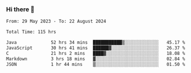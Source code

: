 ### Hi there 👋

<!--START_SECTION:waka-->

```txt
From: 29 May 2023 - To: 22 August 2024

Total Time: 115 hrs

Java             52 hrs 34 mins  ███████████▒░░░░░░░░░░░░░   45.17 %
JavaScript       30 hrs 41 mins  ██████▓░░░░░░░░░░░░░░░░░░   26.37 %
C                21 hrs 2 mins   ████▓░░░░░░░░░░░░░░░░░░░░   18.08 %
Markdown         3 hrs 18 mins   ▓░░░░░░░░░░░░░░░░░░░░░░░░   02.84 %
JSON             1 hr 44 mins    ▒░░░░░░░░░░░░░░░░░░░░░░░░   01.50 %
```

<!--END_SECTION:waka-->
<!--
**the-beef-calculator/the-beef-calculator** is a ✨ _special_ ✨ repository because its `README.md` (this file) appears on your GitHub profile.

Here are some ideas to get you started:

- 🔭 I’m currently working on ...
- 🌱 I’m currently learning ...
- 👯 I’m looking to collaborate on ...
- 🤔 I’m looking for help with ...
- 💬 Ask me about ...
- 📫 How to reach me: ...
- 😄 Pronouns: ...
- ⚡ Fun fact: ...
-->
